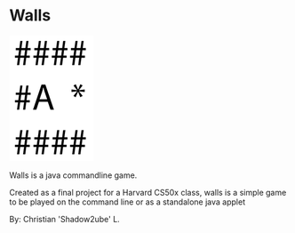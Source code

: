 # Walls

![An image](Logo.png) <!-- .element height="50%" width="50%" -->

Walls is a java commandline game.

Created as a final project for a Harvard CS50x class, walls is a 
simple game to be played on the command line or as a standalone java applet

By: Christian 'Shadow2ube' L.